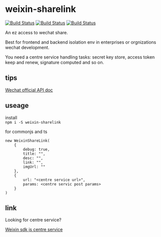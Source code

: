 # weixin-sharelink  
[![Build Status](https://img.shields.io/npm/l/weixin-sharelink)](https://www.npmjs.com/package/weixin-sharelink)
[![Build Status](https://img.shields.io/npm/v/weixin-sharelink)](https://www.npmjs.com/package/weixin-sharelink)
[![Build Status](https://img.shields.io/npm/dm/weixin-sharelink)](https://www.npmjs.com/package/weixin-sharelink)

An ez access to wechat share.

Best for frontend and backend isolation env in enterprises or orgnizations wechat development.  

You need a centre service handling tasks: secret key store, access token keep and renew, signature computed and so on.

## tips
[Wechat official API doc](https://developers.weixin.qq.com/doc/offiaccount/OA_Web_Apps/JS-SDK)

## useage
install  
`npm i -S weixin-sharelink`  

for commonjs and ts  
```
new WeixinShareLink(
    {
        debug: true,
        title: "",
        desc: "",
        link: "",
        imgUrl: ""
    },
    {
        url: "<centre service url>",
        params: <centre servic post params>
    }
)
```

## link
Looking for centre service?  

[Weixin sdk js centre service](https://github.com/wind2esg/weixin-service)